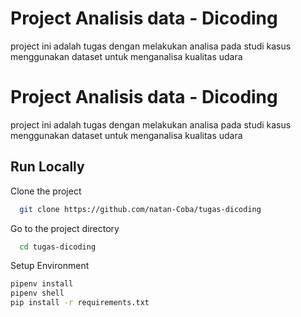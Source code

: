 # Project Analisis data - Dicoding

project ini adalah tugas dengan melakukan analisa pada studi kasus menggunakan dataset untuk menganalisa kualitas udara

# Project Analisis data - Dicoding

project ini adalah tugas dengan melakukan analisa pada studi kasus menggunakan dataset untuk menganalisa kualitas udara

## Run Locally

Clone the project

```bash
  git clone https://github.com/natan-Coba/tugas-dicoding
```

Go to the project directory

```bash
  cd tugas-dicoding
```

Setup Environment

```bash
pipenv install
pipenv shell
pip install -r requirements.txt
```
